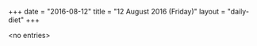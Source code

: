+++
date = "2016-08-12"
title = "12 August 2016 (Friday)"
layout = "daily-diet"
+++

<p>&lt;no entries&gt;</p>